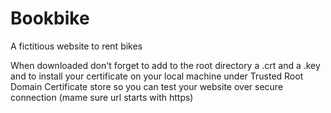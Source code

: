 # Bookbike

A fictitious website to rent bikes

When downloaded don't forget to add to the root directory a .crt and a .key and to install your certificate on your local machine under Trusted Root Domain Certificate store so you can test your website over secure connection (mame sure url starts with https)